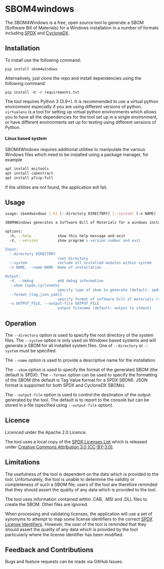 # SBOM4windows
The SBOM4Windows is a free, open source tool to generate a 
SBOM (Software Bill of Materials) for a Windows installation in a number of formats including
[SPDX](https://www.spdx.org) and [CycloneDX](https://www.cyclonedx.org).

## Installation

To install use the following command:

`pip install sbom4windows`

Alternatively, just clone the repo and install dependencies using the following command:

`pip install -U -r requirements.txt`

The tool requires Python 3 (3.9+). It is recommended to use a virtual python environment especially
if you are using different versions of python. `virtualenv` is a tool for setting up virtual python environments which
allows you to have all the dependencies for the tool set up in a single environment, or have different environments set
up for testing using different versions of Python.

#### Linux based system

SBOM4Windows requires additional utilities to manipulate the various Windows files which need to be installed using a package manager, for example

```bash
apt install msitools
apt install cabextract
apt install p7zip-full
```

If the utilities are not found, the application will fail.

## Usage

```bash
usage: sbom4windows [-h] [--directory DIRECTORY] [--system] [-n NAME] [-d] [--sbom {spdx,cyclonedx}] [--format {tag,json,yaml}] [-o OUTPUT_FILE] [-V]

SBOM4Windows generates a Software Bill of Materials for a windows installation.

options:
  -h, --help            show this help message and exit
  -V, --version         show program's version number and exit

Input:
  --directory DIRECTORY
                        root directory
  --system              include all installed modules within system
  -n NAME, --name NAME  Name of installation

Output:
  -d, --debug           add debug information
  --sbom {spdx,cyclonedx}
                        specify type of sbom to generate (default: spdx)
  --format {tag,json,yaml}
                        specify format of software bill of materials (sbom) (default: tag)
  -o OUTPUT_FILE, --output-file OUTPUT_FILE
                        output filename (default: output to stdout)
```
						
## Operation

The `--directory` option is used to specify the root directory of the system files. The `--system` option is only used on Windows based systems and will generate a SBOM for all installed system files.
One of `--directory` or `--system` must be specified.

The `--name` option is used to provide a descriptive name for the installation.

The `--sbom` option is used to specify the format of the generated SBOM (the default is SPDX). The `--format` option
can be used to specify the formatting of the SBOM (the default is Tag Value format for a SPDX SBOM). JSON format is supported for both
SPDX and CycloneDX SBOMs).

The `--output-file` option is used to control the destination of the output generated by the tool. The
default is to report to the console but can be stored in a file (specified using `--output-file` option).

## Licence

Licenced under the Apache 2.0 Licence.

The tool uses a local copy of the [SPDX Licenses List](https://github.com/spdx/license-list-data) which is released under
[Creative Commons Attribution 3.0 (CC-BY-3.0)](http://creativecommons.org/licenses/by/3.0/).

## Limitations

The usefulness of the tool is dependent on the data which is provided to the tool. Unfortunately, the tool is unable to determine the validity or completeness of such a SBOM file; users of the tool
are therefore reminded that they should assert the quality of any data which is provided to the tool.

The tool uses information contained within .CAB, .MSI and .DLL files to create the SBOM. Other files are ignored. 

When processing and validating licenses, the application will use a set of synonyms to attempt to map some license identifiers to the correct [SPDX License Identifiers](https://spdx.org/licenses/). However, the
user of the tool is reminded that they should assert the quality of any data which is provided by the tool particularly where the license identifier has been modified.

## Feedback and Contributions

Bugs and feature requests can be made via GitHub Issues.

